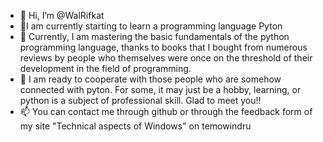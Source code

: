 - 👋 Hi, I’m @WalRifkat
- 👀I am currently starting to learn a programming language Pyton
- 🌱 Currently, I am mastering the basic fundamentals of the python programming language, thanks to books that I bought from numerous reviews by people who themselves were once on the threshold of their development in the field of programming.
- 💞️ I am ready to cooperate with those people who are somehow connected with pyton. For some, it may just be a hobby, learning, or python is a subject of professional skill. Glad to meet you!!
- 📫 You can contact me through github or through the feedback form of my site "Technical aspects of Windows" on temowindru

<!---
WalRifkat/WalRifkat is a ✨ special ✨ repository because its `README.md` (this file) appears on your GitHub profile.
You can click the Preview link to take a look at your changes.
--->
